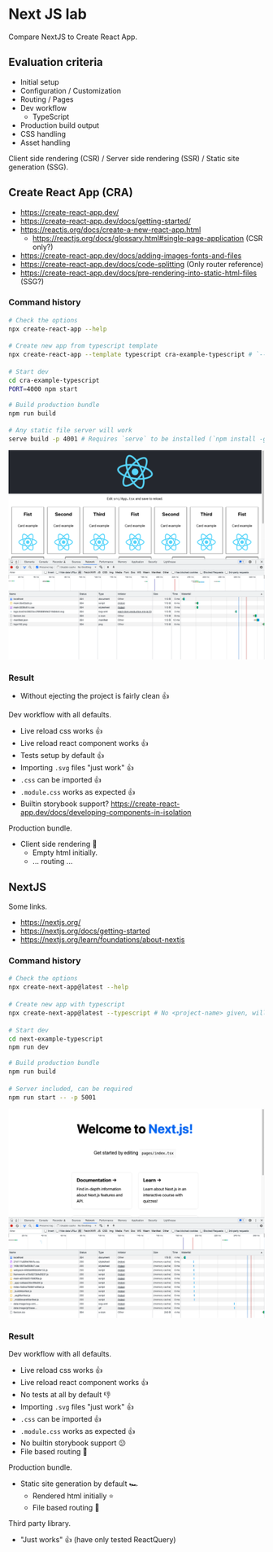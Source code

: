 # Next JS lab

Compare NextJS to Create React App.

## Evaluation criteria

- Initial setup
- Configuration / Customization
- Routing / Pages
- Dev workflow
  - TypeScript
- Production build output
- CSS handling
- Asset handling

Client side rendering (CSR) / Server side rendering (SSR) / Static site generation (SSG).

## Create React App (CRA)

- https://create-react-app.dev/
- https://create-react-app.dev/docs/getting-started/
- https://reactjs.org/docs/create-a-new-react-app.html
  - https://reactjs.org/docs/glossary.html#single-page-application (CSR only?)
- https://create-react-app.dev/docs/adding-images-fonts-and-files
- https://create-react-app.dev/docs/code-splitting (Only router reference)
- https://create-react-app.dev/docs/pre-rendering-into-static-html-files (SSG?)

### Command history

```sh
# Check the options
npx create-react-app --help

# Create new app from typescript template
npx create-react-app --template typescript cra-example-typescript # `--template typescript` == `--template cra-template-typescript`

# Start dev
cd cra-example-typescript
PORT=4000 npm start
```

```sh
# Build production bundle
npm run build

# Any static file server will work
serve build -p 4001 # Requires `serve` to be installed (`npm install -g serve`)
```

![cra-network](docs/cra-network.png)

### Result

- Without ejecting the project is fairly clean 👍

Dev workflow with all defaults.

- Live reload css works 👍
- Live reload react component works 👍
- Tests setup by default 👍
- Importing `.svg` files "just work" 👍
- `.css` can be imported 👍
- `.module.css` works as expected 👍
- Builtin storybook support?
  https://create-react-app.dev/docs/developing-components-in-isolation

Production bundle.

- Client side rendering 🤷
  - Empty html initially.
  - ... routing ...

## NextJS

Some links.

- https://nextjs.org/
- https://nextjs.org/docs/getting-started
- https://nextjs.org/learn/foundations/about-nextjs

### Command history

```sh
# Check the options
npx create-next-app@latest --help

# Create new app with typescript
npx create-next-app@latest --typescript # No <project-name> given, will be interactive

# Start dev
cd next-example-typescript
npm run dev
```

```sh
# Build production bundle
npm run build

# Server included, can be required
npm run start -- -p 5001
```

![next-network](docs/nextjs-network.png)

### Result

Dev workflow with all defaults.

- Live reload css works 👍
- Live reload react component works 👍
- No tests at all by default 👎
- Importing `.svg` files "just work" 👍
- `.css` can be imported 👍
- `.module.css` works as expected 👍
- No builtin storybook support 😕
- File based routing 🤯

Production bundle.

- Static site generation by default 🏎
  - Rendered html initially ⭐️
  - File based routing 🤯

Third party library.

- "Just works" 👍
  (have only tested ReactQuery)
